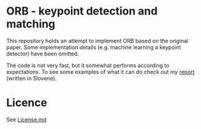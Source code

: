 # ORB - keypoint detection and matching

This repository holds an attempt to implement ORB based on the original paper. Some implementation details 
(e.g. machine learning a keypoint detector) have been omitted.

The code is not very fast, but it somewhat performs according to expectations.
To see some examples of what it can do check out my [report](report/porocilo_rubin.pdf) (written in Slovene).

# Licence

See [License.md](License.md)
